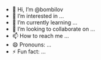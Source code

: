 - 👋 Hi, I’m @bombilov
- 👀 I’m interested in ...
- 🌱 I’m currently learning ...
- 💞️ I’m looking to collaborate on ...
- 📫 How to reach me ...
- 😄 Pronouns: ...
- ⚡ Fun fact: ...

<!---
bombilov/bombilov is a ✨ special ✨ repository because its `README.md` (this file) appears on your GitHub profile.
You can click the Preview link to take a look at your changes.
--->
